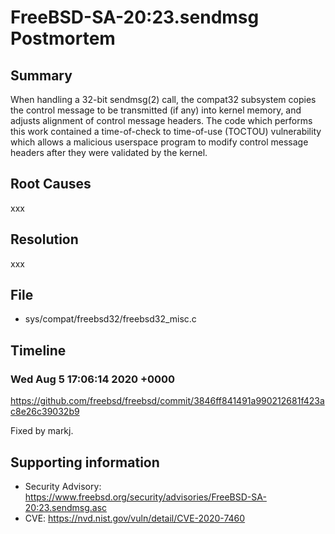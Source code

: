 # FreeBSD-SA-20:23.sendmsg Postmortem

## Summary

When handling a 32-bit sendmsg(2) call, the compat32 subsystem copies the control message to be transmitted (if any) into kernel memory, and adjusts alignment of control message headers.  The code which performs this work contained a time-of-check to time-of-use (TOCTOU) vulnerability which allows a malicious userspace program to modify control message headers after they were validated by the kernel.

## Root Causes

xxx

## Resolution

xxx

## File

* sys/compat/freebsd32/freebsd32_misc.c

## Timeline

### Wed Aug 5 17:06:14 2020 +0000

https://github.com/freebsd/freebsd/commit/3846ff841491a990212681f423ac8e26c39032b9

Fixed by markj.

## Supporting information

* Security Advisory: https://www.freebsd.org/security/advisories/FreeBSD-SA-20:23.sendmsg.asc
* CVE: https://nvd.nist.gov/vuln/detail/CVE-2020-7460
